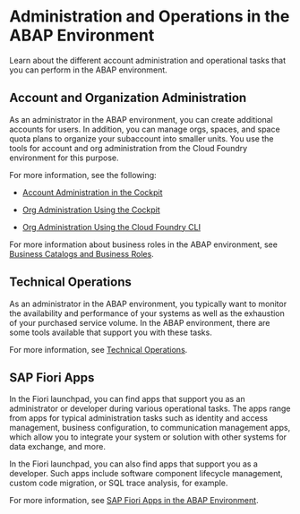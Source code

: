 <!-- loioc4fd10279d6e44be8e65b6841acb52f6 -->

# Administration and Operations in the ABAP Environment

Learn about the different account administration and operational tasks that you can perform in the ABAP environment.



<a name="loioc4fd10279d6e44be8e65b6841acb52f6__section_g3b_mfy_2pb"/>

## Account and Organization Administration

As an administrator in the ABAP environment, you can create additional accounts for users. In addition, you can manage orgs, spaces, and space quota plans to organize your subaccount into smaller units. You use the tools for account and org administration from the Cloud Foundry environment for this purpose.

For more information, see the following:

-   [Account Administration in the Cockpit](account-administration-in-the-cockpit-8061ecc.md)

-   [Org Administration Using the Cockpit](org-administration-using-the-cockpit-c4c25cc.md)

-   [Org Administration Using the Cloud Foundry CLI](org-administration-using-the-cloud-foundry-cli-927377f.md) 


For more information about business roles in the ABAP environment, see [Business Catalogs and Business Roles](business-catalogs-and-business-roles-da32065.md).



<a name="loioc4fd10279d6e44be8e65b6841acb52f6__section_a4t_rfy_2pb"/>

## Technical Operations

As an administrator in the ABAP environment, you typically want to monitor the availability and performance of your systems as well as the exhaustion of your purchased service volume. In the ABAP environment, there are some tools available that support you with these tasks.

For more information, see [Technical Operations](technical-operations-181ce28.md).



<a name="loioc4fd10279d6e44be8e65b6841acb52f6__section_bps_pfy_2pb"/>

## SAP Fiori Apps

In the Fiori launchpad, you can find apps that support you as an administrator or developer during various operational tasks. The apps range from apps for typical administration tasks such as identity and access management, business configuration, to communication management apps, which allow you to integrate your system or solution with other systems for data exchange, and more.

In the Fiori launchpad, you can also find apps that support you as a developer. Such apps include software component lifecycle management, custom code migration, or SQL trace analysis, for example.

For more information, see [SAP Fiori Apps in the ABAP Environment](sap-fiori-apps-in-the-abap-environment-dbfaac8.md).


